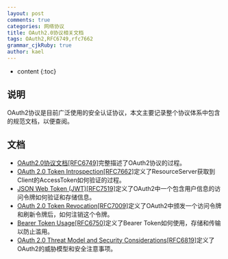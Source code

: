 ```yaml
---
layout: post
comments: true
categories: 网络协议
title: OAuth2.0协议相关文档
tags: OAuth2,RFC6749,rfc7662
grammar_cjkRuby: true
author: kael
---
```


* content
{:toc}


## 说明

OAuth2协议是目前广泛使用的安全认证协议，本文主要记录整个协议体系中包含的规范文档，以便查阅。

## 文档

* [OAuth2.0协议文档[RFC6749]](https://tools.ietf.org/html/rfc6749)完整描述了OAuth2协议的过程。
* [OAuth 2.0 Token Introspection[RFC7662]](https://tools.ietf.org/html/rfc7662)定义了ResourceServer获取到Client的AccessToken如何验证的过程。
* [JSON Web Token (JWT)[RFC7519]](https://tools.ietf.org/html/rfc7519)定义了OAuth2中一个包含用户信息的访问令牌如何验证和存储信息。
* [OAuth 2.0 Token Revocation[RFC7009]](https://tools.ietf.org/html/rfc7009)定义了OAuth2中颁发一个访问令牌和刷新令牌后，如何注销这个令牌。
* [Bearer Token Usage[RFC6750]](https://tools.ietf.org/html/rfc6750)定义了Bearer Token如何使用，存储和传输以防止滥用。
* [OAuth 2.0 Threat Model and Security Considerations[RFC6819]](https://tools.ietf.org/html/rfc6819)定义了OAuth2的威胁模型和安全注意事项。